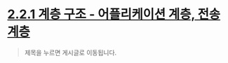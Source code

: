 # [2.2.1 계층 구조 - 어플리케이션 계층, 전송 계층](https://txxyxx.notion.site/2-2-1-4ce1e14dae7145b5824ec5f3922d7889?pvs=4)

> 제목을 누르면 게시글로 이동됩니다.
